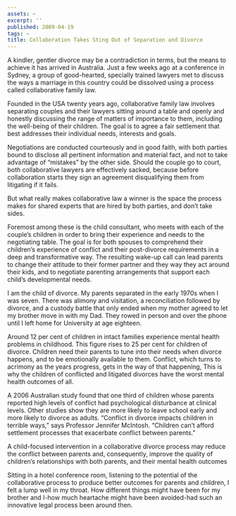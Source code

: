 ```yaml
---
assets: ~
excerpt: ''
published: 2009-04-19
tags: ~
title: Collaboration Takes Sting Out of Separation and Divorce
---
```

A kindler, gentler divorce may be a contradiction in terms, but the
means to achieve it has arrived in Australia. Just a few weeks ago at a
conference in Sydney, a group of good-hearted, specially trained lawyers
met to discuss the ways a marriage in this country could be dissolved
using a process called collaborative family law.

Founded in the USA twenty years ago, collaborative family law involves
separating couples and their lawyers sitting around a table and openly
and honestly discussing the range of matters of importance to them,
including the well-being of their children. The goal is to agree a fair
settlement that best addresses their individual needs, interests and
goals.

Negotiations are conducted courteously and in good faith, with both
parties bound to disclose all pertinent information and material fact,
and not to take advantage of “mistakes” by the other side. Should the
couple go to court, both collaborative lawyers are effectively sacked,
because before collaboration starts they sign an agreement disqualifying
them from litigating if it fails.

But what really makes collaborative law a winner is the space the
process makes for shared experts that are hired by both parties, and
don’t take sides.

Foremost among these is the child consultant, who meets with each of the
couple’s children in order to bring their experience and needs to the
negotiating table. The goal is for both spouses to comprehend their
children’s experience of conflict and their post-divorce requirements in
a deep and transformative way. The resulting wake-up call can lead
parents to change their attitude to their former partner and they way
they act around their kids, and to negotiate parenting arrangements that
support each child’s developmental needs.

I am the child of divorce. My parents separated in the early 1970s when
I was seven. There was alimony and visitation, a reconciliation followed
by divorce, and a custody battle that only ended when my mother agreed
to let my brother move in with my Dad. They rowed in person and over the
phone until I left home for University at age eighteen.

Around 12 per cent of children in intact families experience mental
health problems in childhood. This figure rises to 25 per cent for
children of divorce. Children need their parents to tune into their
needs when divorce happens, and to be emotionally available to them.
Conflict, which turns to acrimony as the years progress, gets in the way
of that happening, This is why the children of conflicted and litigated
divorces have the worst mental health outcomes of all.

A 2006 Australian study found that one third of children whose parents
reported high levels of conflict had psychological disturbance at
clinical levels. Other studies show they are more likely to leave school
early and more likely to divorce as adults. “Conflict in divorce impacts
children in terrible ways,” says Professor Jennifer McIntosh. “Children
can’t afford settlement processes that exacerbate conflict between
parents.”

A child-focused intervention in a collaborative divorce process may
reduce the conflict between parents and, consequently, improve the
quality of children’s relationships with both parents, and their mental
health outcomes

Sitting in a hotel conference room, listening to the potential of the
collaborative process to produce better outcomes for parents and
children, I felt a lump well in my throat. How different things might
have been for my brother and I-how much heartache might have been
avoided-had such an innovative legal process been around then.